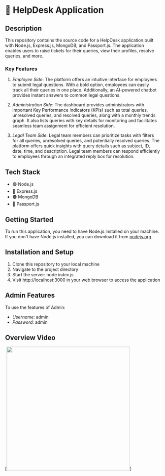 # 🎫 HelpDesk Application

## Description
This repository contains the source code for a HelpDesk application built with Node.js, Express.js, MongoDB, and Passport.js. The application enables users to raise tickets for their queries, view their profiles, resolve queries, and more.

### Key Features
1. *Employee Side*: The platform offers an intuitive interface for employees to submit legal questions. With a bold option, employees can easily track all their queries in one place. Additionally, an AI-powered chatbot provides instant answers to common legal questions.
   
2. *Administration Side*: The dashboard provides administrators with important Key Performance Indicators (KPIs) such as total queries, unresolved queries, and resolved queries, along with a monthly trends graph. It also lists queries with key details for monitoring and facilitates seamless team assignment for efficient resolution.

3. *Legal Team Side*: Legal team members can prioritize tasks with filters for all queries, unresolved queries, and potentially resolved queries. The platform offers quick insights with query details such as subject, ID, date, time, and description. Legal team members can respond efficiently to employees through an integrated reply box for resolution.


## Tech Stack
- 🟢 Node.js
- 🔵 Express.js
- 🟠 MongoDB
- 🔑 Passport.js

## Getting Started
To run this application, you need to have Node.js installed on your machine. If you don't have Node.js installed, you can download it from [nodejs.org](https://nodejs.org).

## Installation and Setup
1. Clone this repository to your local machine
2. Navigate to the project directory
3. Start the server: node index.js
4. Visit http://localhost:3000 in your web browser to access the application

## Admin Features
To use the features of Admin:
- *Username:* admin
- *Password:* admin

## Overview Video
[<img src="https://i.postimg.cc/PqyXYJgr/Screenshot-2024-04-14-162136.png" width="400"/>]
